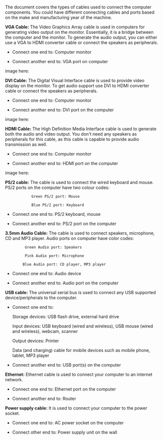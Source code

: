 The document covers the types of cables used to connect the computer components. You could have different connecting cables and ports based on the make and manufacturing year of the machine.

**VGA Cable:** The Video Graphics Array cable is used in computers for generating video output on the monitor. Essentially, it is a bridge between the computer and the monitor. To generate the audio output, you can either use a VGA to HDMI converter cable or connect the speakers as peripherals. 

 * Connect one end to: Computer monitor
 
 * Connect another end to: VGA port on computer
 
 image here: 
 
**DVI Cable:** The Digital Visual Interface cable is used to provide video display on the monitor. To get audio support use DVI to HDMI converter cable or connect the speakers as peripherals. 
 
 * Connect one end to: Computer monitor
 
 * Connect another end to: DVI port on the computer
 
 image here: 
 
**HDMI Cable:** The High Definition Media Interface cable is used to generate both the audio and video output. You don't need any speakers as peripherals for this cable, as this cable is capable to provide audio transmission as well.
 
* Connect one end to: Computer monitor

* Connect another end to: HDMI port on the computer
 
 image here:
 
 **PS/2 cable:** The cable is used to connect the wired keyboard and mouse. PS/2 ports on the computer have two colour codes:
 
                Green PS/2 port: Mouse
                 
                Blue PS/2 port: Keyboard
 
* Connect one end to: PS/2 keyboard, mouse

* Connect another end to: PS/2 port on the computer
 
 **3.5mm Audio Cable:** The cable is used to connect speakers, microphone, CD and MP3 player. Audio ports on computer have color codes: 
 
             Green Audio port: Speakers
             
             Pink Audio port: Microphone
             
            Blue Audio port: CD player, MP3 player
 
* Connect one end to: Audio device

* Connect another end to: Audio port on the computer 
 
**USB cable:** The universal serial bus is used to connect any USB supported device/peripherals to the computer. 
 
* Connect one end to: 

    Storage devices: USB flash drive, external hard drive

    Input devices: USB keyboard (wired and wireless), USB mouse (wired and wireless), webcam, scanner

    Output devices: Printer

    Data (and charging) cable for mobile devices such as mobile phone, tablet, MP3 player

* Connect another end to: USB port(s) on the computer

**Ethernet:** Ethernet cable is used to connect your computer to an internet network.

* Connect one end to:  Ethernet port on the computer 

* Connect another end to: Router
 
 **Power supply cable:** It is used to connect your computer to the power socket.
 
 * Connect one end to:  AC power socket on the computer
 
* Connect other end to: Power supply unit on the wall
 
 

 
 
 
 
